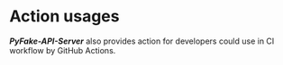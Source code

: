 # Action usages

**_PyFake-API-Server_** also provides action for developers could use in CI workflow by GitHub Actions.
